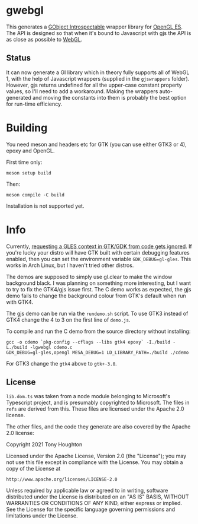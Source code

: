 # gwebgl

This generates a [GObject Introspectable](https://gi.readthedocs.io/en/latest/)
wrapper library for [OpenGL ES](https://www.khronos.org/opengles/). The API is
designed so that when it's bound to Javascript with gjs the API is as close as
possible to [WebGL](https://www.khronos.org/webgl/).

## Status

It can now generate a GI library which in theory fully supports all of WebGL 1,
with the help of Javascript wrappers (supplied in the `gjswrappers` folder).
However, gjs returns undefined for all the upper-case constant property values,
so I'll need to add a workaround. Making the wrappers auto-generated and moving
the constants into them is probably the best option for run-time efficiency.

# Building

You need meson and headers etc for GTK (you can use either GTK3 or 4), epoxy and
OpenGL.

First time only:
```
meson setup build
```

Then:
```
meson compile -C build
```

Installation is not supported yet.

# Info

Currently, [requesting a GLES context in GTK/GDK from code gets
ignored](https://gitlab.gnome.org/GNOME/gtk/-/issues/4221). If you're lucky your
distro will have GTK built with certain debugging features enabled, then you can
set the environment variable `GDK_DEBUG=gl-gles`. This works in Arch Linux, but
I haven't tried other distros.

The demos are supposed to simply use gl.clear to make the window background
black. I was planning on something more interesting, but I want to try to fix
the GTK4/gjs issue first. The C demo works as expected, the gjs demo
fails to change the background colour from GTK's default when run with GTK4.

The gjs demo can be run via the `rundemo.sh` script. To use GTK3 instead of
GTK4 change the 4 to 3 on the first line of `demo.js`.

To compile and run the C
demo from the source directory without installing:

```
gcc -o cdemo `pkg-config --cflags --libs gtk4 epoxy` -I./build -L./build -lgwebgl cdemo.c
GDK_DEBUG=gl-gles,opengl MESA_DEBUG=1 LD_LIBRARY_PATH=./build ./cdemo
```
For GTK3 change the `gtk4` above to `gtk+-3.0`.

## License

`lib.dom.ts` was taken from a node module belonging to Microsoft's Typescript
project, and is presumably copyrighted to Microsoft. The files in `refs` are
derived from this. These files are licensed under the Apache 2.0 license.

The other files, and the code they generate are also covered by the Apache 2.0
license:

Copyright 2021 Tony Houghton

Licensed under the Apache License, Version 2.0 (the "License"); you may not use
this file except in compliance with the License. You may obtain a copy of the
License at

    http://www.apache.org/licenses/LICENSE-2.0

Unless required by applicable law or agreed to in writing, software distributed
under the License is distributed on an "AS IS" BASIS, WITHOUT WARRANTIES OR
CONDITIONS OF ANY KIND, either express or implied. See the License for the
specific language governing permissions and limitations under the License.
